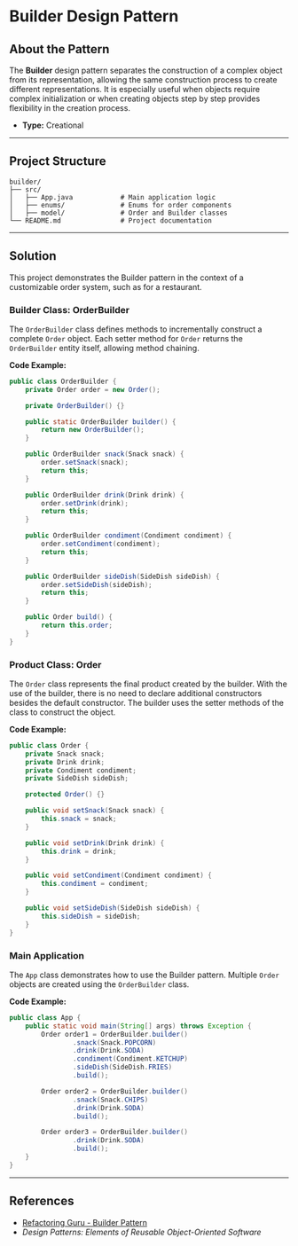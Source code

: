 # Builder Design Pattern

## About the Pattern
The **Builder** design pattern separates the construction of a complex object from its representation, allowing the same construction process to create different representations. It is especially useful when objects require complex initialization or when creating objects step by step provides flexibility in the creation process.

- **Type:** Creational

---

## Project Structure
```
builder/
├── src/
│   ├── App.java            # Main application logic
│   ├── enums/              # Enums for order components
│   ├── model/              # Order and Builder classes
└── README.md               # Project documentation
```

---

## Solution
This project demonstrates the Builder pattern in the context of a customizable order system, such as for a restaurant. 

### Builder Class: OrderBuilder
The `OrderBuilder` class defines methods to incrementally construct a complete `Order` object. Each setter method for `Order` returns the `OrderBuilder` entity itself, allowing method chaining.

**Code Example:**
```java
public class OrderBuilder {
    private Order order = new Order();

    private OrderBuilder() {}

    public static OrderBuilder builder() {
        return new OrderBuilder();
    }

    public OrderBuilder snack(Snack snack) {
        order.setSnack(snack);
        return this;
    }

    public OrderBuilder drink(Drink drink) {
        order.setDrink(drink);
        return this;
    }

    public OrderBuilder condiment(Condiment condiment) {
        order.setCondiment(condiment);
        return this;
    }

    public OrderBuilder sideDish(SideDish sideDish) {
        order.setSideDish(sideDish);
        return this;
    }

    public Order build() {
        return this.order;
    }
}
```

### Product Class: Order
The `Order` class represents the final product created by the builder. With the use of the builder, there is no need to declare additional constructors besides the default constructor. The builder uses the setter methods of the class to construct the object.

**Code Example:**
```java
public class Order {
    private Snack snack;
    private Drink drink;
    private Condiment condiment;
    private SideDish sideDish;

    protected Order() {}

    public void setSnack(Snack snack) {
        this.snack = snack;
    }

    public void setDrink(Drink drink) {
        this.drink = drink;
    }

    public void setCondiment(Condiment condiment) {
        this.condiment = condiment;
    }

    public void setSideDish(SideDish sideDish) {
        this.sideDish = sideDish;
    }
}
```
### Main Application
The `App` class demonstrates how to use the Builder pattern. Multiple `Order` objects are created using the `OrderBuilder` class.

**Code Example:**
```java
public class App {
    public static void main(String[] args) throws Exception {
        Order order1 = OrderBuilder.builder()
                .snack(Snack.POPCORN)
                .drink(Drink.SODA)
                .condiment(Condiment.KETCHUP)
                .sideDish(SideDish.FRIES)
                .build();

        Order order2 = OrderBuilder.builder()
                .snack(Snack.CHIPS)
                .drink(Drink.SODA)
                .build();

        Order order3 = OrderBuilder.builder()
                .drink(Drink.SODA)
                .build();
    }
}
```

---

## References
- [Refactoring Guru - Builder Pattern](https://refactoring.guru/design-patterns/builder)
- *Design Patterns: Elements of Reusable Object-Oriented Software*